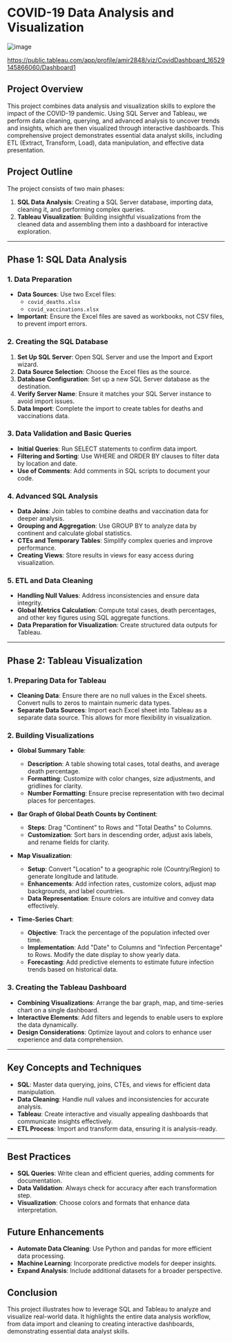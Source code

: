 # COVID-19 Data Analysis and Visualization
![image](https://github.com/user-attachments/assets/605c22f5-0740-4b38-8738-43f64d5d384a)

https://public.tableau.com/app/profile/amir2848/viz/CovidDashboard_16529145866060/Dashboard1

## Project Overview
This project combines data analysis and visualization skills to explore the impact of the COVID-19 pandemic. Using SQL Server and Tableau, we perform data cleaning, querying, and advanced analysis to uncover trends and insights, which are then visualized through interactive dashboards. This comprehensive project demonstrates essential data analyst skills, including ETL (Extract, Transform, Load), data manipulation, and effective data presentation.

## Project Outline
The project consists of two main phases:
1. **SQL Data Analysis**: Creating a SQL Server database, importing data, cleaning it, and performing complex queries.
2. **Tableau Visualization**: Building insightful visualizations from the cleaned data and assembling them into a dashboard for interactive exploration.

---

## Phase 1: SQL Data Analysis

### 1. Data Preparation
- **Data Sources**: Use two Excel files:
  - `covid_deaths.xlsx`
  - `covid_vaccinations.xlsx`
- **Important**: Ensure the Excel files are saved as workbooks, not CSV files, to prevent import errors.

### 2. Creating the SQL Database
1. **Set Up SQL Server**: Open SQL Server and use the Import and Export wizard.
2. **Data Source Selection**: Choose the Excel files as the source.
3. **Database Configuration**: Set up a new SQL Server database as the destination.
4. **Verify Server Name**: Ensure it matches your SQL Server instance to avoid import issues.
5. **Data Import**: Complete the import to create tables for deaths and vaccinations data.

### 3. Data Validation and Basic Queries
- **Initial Queries**: Run SELECT statements to confirm data import.
- **Filtering and Sorting**: Use WHERE and ORDER BY clauses to filter data by location and date.
- **Use of Comments**: Add comments in SQL scripts to document your code.

### 4. Advanced SQL Analysis
- **Data Joins**: Join tables to combine deaths and vaccination data for deeper analysis.
- **Grouping and Aggregation**: Use GROUP BY to analyze data by continent and calculate global statistics.
- **CTEs and Temporary Tables**: Simplify complex queries and improve performance.
- **Creating Views**: Store results in views for easy access during visualization.

### 5. ETL and Data Cleaning
- **Handling Null Values**: Address inconsistencies and ensure data integrity.
- **Global Metrics Calculation**: Compute total cases, death percentages, and other key figures using SQL aggregate functions.
- **Data Preparation for Visualization**: Create structured data outputs for Tableau.

---

## Phase 2: Tableau Visualization

### 1. Preparing Data for Tableau
- **Cleaning Data**: Ensure there are no null values in the Excel sheets. Convert nulls to zeros to maintain numeric data types.
- **Separate Data Sources**: Import each Excel sheet into Tableau as a separate data source. This allows for more flexibility in visualization.

### 2. Building Visualizations
- **Global Summary Table**: 
  - **Description**: A table showing total cases, total deaths, and average death percentage.
  - **Formatting**: Customize with color changes, size adjustments, and gridlines for clarity.
  - **Number Formatting**: Ensure precise representation with two decimal places for percentages.

- **Bar Graph of Global Death Counts by Continent**: 
  - **Steps**: Drag "Continent" to Rows and "Total Deaths" to Columns.
  - **Customization**: Sort bars in descending order, adjust axis labels, and rename fields for clarity.

- **Map Visualization**:
  - **Setup**: Convert "Location" to a geographic role (Country/Region) to generate longitude and latitude.
  - **Enhancements**: Add infection rates, customize colors, adjust map backgrounds, and label countries.
  - **Data Representation**: Ensure colors are intuitive and convey data effectively.

- **Time-Series Chart**:
  - **Objective**: Track the percentage of the population infected over time.
  - **Implementation**: Add "Date" to Columns and "Infection Percentage" to Rows. Modify the date display to show yearly data.
  - **Forecasting**: Add predictive elements to estimate future infection trends based on historical data.

### 3. Creating the Tableau Dashboard
- **Combining Visualizations**: Arrange the bar graph, map, and time-series chart on a single dashboard.
- **Interactive Elements**: Add filters and legends to enable users to explore the data dynamically.
- **Design Considerations**: Optimize layout and colors to enhance user experience and data comprehension.

---

## Key Concepts and Techniques
- **SQL**: Master data querying, joins, CTEs, and views for efficient data manipulation.
- **Data Cleaning**: Handle null values and inconsistencies for accurate analysis.
- **Tableau**: Create interactive and visually appealing dashboards that communicate insights effectively.
- **ETL Process**: Import and transform data, ensuring it is analysis-ready.

---

## Best Practices
- **SQL Queries**: Write clean and efficient queries, adding comments for documentation.
- **Data Validation**: Always check for accuracy after each transformation step.
- **Visualization**: Choose colors and formats that enhance data interpretation.

## Future Enhancements
- **Automate Data Cleaning**: Use Python and pandas for more efficient data processing.
- **Machine Learning**: Incorporate predictive models for deeper insights.
- **Expand Analysis**: Include additional datasets for a broader perspective.

## Conclusion
This project illustrates how to leverage SQL and Tableau to analyze and visualize real-world data. It highlights the entire data analysis workflow, from data import and cleaning to creating interactive dashboards, demonstrating essential data analyst skills.
